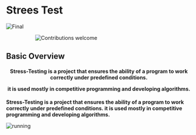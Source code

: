 # Strees Test
 

![Final](https://user-images.githubusercontent.com/72987571/179564364-c52ea4f8-3872-4f63-81e9-4a129f953b4e.png)


&nbsp;&nbsp;&nbsp;&nbsp;&nbsp;&nbsp;&nbsp;&nbsp;&nbsp;&nbsp;&nbsp;&nbsp;&nbsp;&nbsp;&nbsp;&nbsp;&nbsp;&nbsp;&nbsp;
![Contributions welcome](https://img.shields.io/badge/contributions-welcome-blue.svg)

## Basic Overview

<h4 align="center"><strong>
Stress-Testing is a project that ensures the ability of a program to work correctly under predefined conditions. 

it is used mostly in competitive programming and developing algorithms.
</strong></h4>

**Stress-Testing is a project that ensures the ability of a program to work correctly under predefined conditions. it is used mostly in competitive programming and developing algorithms.**

![running](https://user-images.githubusercontent.com/72987571/179564309-2560ad50-77db-4155-9dbe-d565fba562ec.gif)




